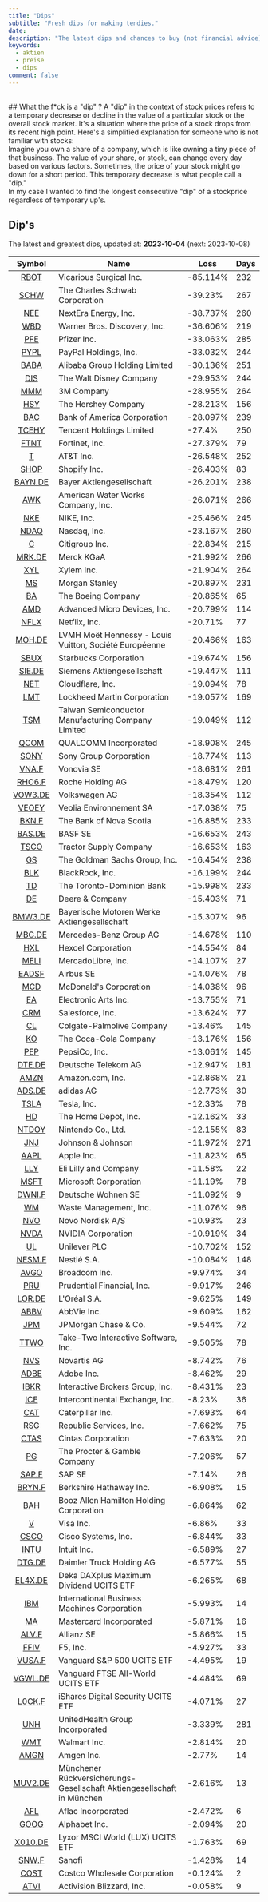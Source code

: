 ```yaml
---
title: "Dips"
subtitle: "Fresh dips for making tendies."
date:
description: "The latest dips and chances to buy (not financial advice)"
keywords: 
  - aktien
  - preise
  - dips
comment: false
---
```


<br>
## What the f*ck is a "dip" ?
A "dip" in the context of stock prices refers to a temporary decrease or decline in the value of a particular stock or the overall stock market. It's a situation where the price of a stock drops from its recent high point. Here's a simplified explanation for someone who is not familiar with stocks:
<br>
Imagine you own a share of a company, which is like owning a tiny piece of that business. The value of your share, or stock, can change every day based on various factors. Sometimes, the price of your stock might go down for a short period. This temporary decrease is what people call a "dip."
<br>
In my case I wanted to find the longest consecutive "dip" of a stockprice regardless of temporary up's.

## Dip's
The latest and greatest dips, updated at: **2023-10-04** (next: 2023-10-08)

| Symbol | Name | Loss | Days |
| :----: | ---- | ---- | ---- |
| [RBOT](https://finance.yahoo.com/quote/RBOT) | Vicarious Surgical Inc. | -85.114% | 232 |
| [SCHW](https://finance.yahoo.com/quote/SCHW) | The Charles Schwab Corporation | -39.23% | 267 |
| [NEE](https://finance.yahoo.com/quote/NEE) | NextEra Energy, Inc. | -38.737% | 260 |
| [WBD](https://finance.yahoo.com/quote/WBD) | Warner Bros. Discovery, Inc. | -36.606% | 219 |
| [PFE](https://finance.yahoo.com/quote/PFE) | Pfizer Inc. | -33.063% | 285 |
| [PYPL](https://finance.yahoo.com/quote/PYPL) | PayPal Holdings, Inc. | -33.032% | 244 |
| [BABA](https://finance.yahoo.com/quote/BABA) | Alibaba Group Holding Limited | -30.136% | 251 |
| [DIS](https://finance.yahoo.com/quote/DIS) | The Walt Disney Company | -29.953% | 244 |
| [MMM](https://finance.yahoo.com/quote/MMM) | 3M Company | -28.955% | 264 |
| [HSY](https://finance.yahoo.com/quote/HSY) | The Hershey Company | -28.213% | 156 |
| [BAC](https://finance.yahoo.com/quote/BAC) | Bank of America Corporation | -28.097% | 239 |
| [TCEHY](https://finance.yahoo.com/quote/TCEHY) | Tencent Holdings Limited | -27.4% | 250 |
| [FTNT](https://finance.yahoo.com/quote/FTNT) | Fortinet, Inc. | -27.379% | 79 |
| [T](https://finance.yahoo.com/quote/T) | AT&T Inc. | -26.548% | 252 |
| [SHOP](https://finance.yahoo.com/quote/SHOP) | Shopify Inc. | -26.403% | 83 |
| [BAYN.DE](https://finance.yahoo.com/quote/BAYN.DE) | Bayer Aktiengesellschaft | -26.201% | 238 |
| [AWK](https://finance.yahoo.com/quote/AWK) | American Water Works Company, Inc. | -26.071% | 266 |
| [NKE](https://finance.yahoo.com/quote/NKE) | NIKE, Inc. | -25.466% | 245 |
| [NDAQ](https://finance.yahoo.com/quote/NDAQ) | Nasdaq, Inc. | -23.167% | 260 |
| [C](https://finance.yahoo.com/quote/C) | Citigroup Inc. | -22.834% | 215 |
| [MRK.DE](https://finance.yahoo.com/quote/MRK.DE) | Merck KGaA | -21.992% | 266 |
| [XYL](https://finance.yahoo.com/quote/XYL) | Xylem Inc. | -21.904% | 264 |
| [MS](https://finance.yahoo.com/quote/MS) | Morgan Stanley | -20.897% | 231 |
| [BA](https://finance.yahoo.com/quote/BA) | The Boeing Company | -20.865% | 65 |
| [AMD](https://finance.yahoo.com/quote/AMD) | Advanced Micro Devices, Inc. | -20.799% | 114 |
| [NFLX](https://finance.yahoo.com/quote/NFLX) | Netflix, Inc. | -20.71% | 77 |
| [MOH.DE](https://finance.yahoo.com/quote/MOH.DE) | LVMH Moët Hennessy - Louis Vuitton, Société Européenne | -20.466% | 163 |
| [SBUX](https://finance.yahoo.com/quote/SBUX) | Starbucks Corporation | -19.674% | 156 |
| [SIE.DE](https://finance.yahoo.com/quote/SIE.DE) | Siemens Aktiengesellschaft | -19.447% | 111 |
| [NET](https://finance.yahoo.com/quote/NET) | Cloudflare, Inc. | -19.094% | 78 |
| [LMT](https://finance.yahoo.com/quote/LMT) | Lockheed Martin Corporation | -19.057% | 169 |
| [TSM](https://finance.yahoo.com/quote/TSM) | Taiwan Semiconductor Manufacturing Company Limited | -19.049% | 112 |
| [QCOM](https://finance.yahoo.com/quote/QCOM) | QUALCOMM Incorporated | -18.908% | 245 |
| [SONY](https://finance.yahoo.com/quote/SONY) | Sony Group Corporation | -18.774% | 113 |
| [VNA.F](https://finance.yahoo.com/quote/VNA.F) | Vonovia SE | -18.681% | 261 |
| [RHO6.F](https://finance.yahoo.com/quote/RHO6.F) | Roche Holding AG | -18.479% | 120 |
| [VOW3.DE](https://finance.yahoo.com/quote/VOW3.DE) | Volkswagen AG | -18.354% | 112 |
| [VEOEY](https://finance.yahoo.com/quote/VEOEY) | Veolia Environnement SA | -17.038% | 75 |
| [BKN.F](https://finance.yahoo.com/quote/BKN.F) | The Bank of Nova Scotia | -16.885% | 233 |
| [BAS.DE](https://finance.yahoo.com/quote/BAS.DE) | BASF SE | -16.653% | 243 |
| [TSCO](https://finance.yahoo.com/quote/TSCO) | Tractor Supply Company | -16.653% | 163 |
| [GS](https://finance.yahoo.com/quote/GS) | The Goldman Sachs Group, Inc. | -16.454% | 238 |
| [BLK](https://finance.yahoo.com/quote/BLK) | BlackRock, Inc. | -16.199% | 244 |
| [TD](https://finance.yahoo.com/quote/TD) | The Toronto-Dominion Bank | -15.998% | 233 |
| [DE](https://finance.yahoo.com/quote/DE) | Deere & Company | -15.403% | 71 |
| [BMW3.DE](https://finance.yahoo.com/quote/BMW3.DE) | Bayerische Motoren Werke Aktiengesellschaft | -15.307% | 96 |
| [MBG.DE](https://finance.yahoo.com/quote/MBG.DE) | Mercedes-Benz Group AG | -14.678% | 110 |
| [HXL](https://finance.yahoo.com/quote/HXL) | Hexcel Corporation | -14.554% | 84 |
| [MELI](https://finance.yahoo.com/quote/MELI) | MercadoLibre, Inc. | -14.107% | 27 |
| [EADSF](https://finance.yahoo.com/quote/EADSF) | Airbus SE | -14.076% | 78 |
| [MCD](https://finance.yahoo.com/quote/MCD) | McDonald's Corporation | -14.038% | 96 |
| [EA](https://finance.yahoo.com/quote/EA) | Electronic Arts Inc. | -13.755% | 71 |
| [CRM](https://finance.yahoo.com/quote/CRM) | Salesforce, Inc. | -13.624% | 77 |
| [CL](https://finance.yahoo.com/quote/CL) | Colgate-Palmolive Company | -13.46% | 145 |
| [KO](https://finance.yahoo.com/quote/KO) | The Coca-Cola Company | -13.176% | 156 |
| [PEP](https://finance.yahoo.com/quote/PEP) | PepsiCo, Inc. | -13.061% | 145 |
| [DTE.DE](https://finance.yahoo.com/quote/DTE.DE) | Deutsche Telekom AG | -12.947% | 181 |
| [AMZN](https://finance.yahoo.com/quote/AMZN) | Amazon.com, Inc. | -12.868% | 21 |
| [ADS.DE](https://finance.yahoo.com/quote/ADS.DE) | adidas AG | -12.773% | 30 |
| [TSLA](https://finance.yahoo.com/quote/TSLA) | Tesla, Inc. | -12.33% | 78 |
| [HD](https://finance.yahoo.com/quote/HD) | The Home Depot, Inc. | -12.162% | 33 |
| [NTDOY](https://finance.yahoo.com/quote/NTDOY) | Nintendo Co., Ltd. | -12.155% | 83 |
| [JNJ](https://finance.yahoo.com/quote/JNJ) | Johnson & Johnson | -11.972% | 271 |
| [AAPL](https://finance.yahoo.com/quote/AAPL) | Apple Inc. | -11.823% | 65 |
| [LLY](https://finance.yahoo.com/quote/LLY) | Eli Lilly and Company | -11.58% | 22 |
| [MSFT](https://finance.yahoo.com/quote/MSFT) | Microsoft Corporation | -11.19% | 78 |
| [DWNI.F](https://finance.yahoo.com/quote/DWNI.F) | Deutsche Wohnen SE | -11.092% | 9 |
| [WM](https://finance.yahoo.com/quote/WM) | Waste Management, Inc. | -11.076% | 96 |
| [NVO](https://finance.yahoo.com/quote/NVO) | Novo Nordisk A/S | -10.93% | 23 |
| [NVDA](https://finance.yahoo.com/quote/NVDA) | NVIDIA Corporation | -10.919% | 34 |
| [UL](https://finance.yahoo.com/quote/UL) | Unilever PLC | -10.702% | 152 |
| [NESM.F](https://finance.yahoo.com/quote/NESM.F) | Nestlé S.A. | -10.084% | 148 |
| [AVGO](https://finance.yahoo.com/quote/AVGO) | Broadcom Inc. | -9.974% | 34 |
| [PRU](https://finance.yahoo.com/quote/PRU) | Prudential Financial, Inc. | -9.917% | 246 |
| [LOR.DE](https://finance.yahoo.com/quote/LOR.DE) | L'Oréal S.A. | -9.625% | 149 |
| [ABBV](https://finance.yahoo.com/quote/ABBV) | AbbVie Inc. | -9.609% | 162 |
| [JPM](https://finance.yahoo.com/quote/JPM) | JPMorgan Chase & Co. | -9.544% | 72 |
| [TTWO](https://finance.yahoo.com/quote/TTWO) | Take-Two Interactive Software, Inc. | -9.505% | 78 |
| [NVS](https://finance.yahoo.com/quote/NVS) | Novartis AG | -8.742% | 76 |
| [ADBE](https://finance.yahoo.com/quote/ADBE) | Adobe Inc. | -8.462% | 29 |
| [IBKR](https://finance.yahoo.com/quote/IBKR) | Interactive Brokers Group, Inc. | -8.431% | 23 |
| [ICE](https://finance.yahoo.com/quote/ICE) | Intercontinental Exchange, Inc. | -8.23% | 36 |
| [CAT](https://finance.yahoo.com/quote/CAT) | Caterpillar Inc. | -7.693% | 64 |
| [RSG](https://finance.yahoo.com/quote/RSG) | Republic Services, Inc. | -7.662% | 75 |
| [CTAS](https://finance.yahoo.com/quote/CTAS) | Cintas Corporation | -7.633% | 20 |
| [PG](https://finance.yahoo.com/quote/PG) | The Procter & Gamble Company | -7.206% | 57 |
| [SAP.F](https://finance.yahoo.com/quote/SAP.F) | SAP SE | -7.14% | 26 |
| [BRYN.F](https://finance.yahoo.com/quote/BRYN.F) | Berkshire Hathaway Inc. | -6.908% | 15 |
| [BAH](https://finance.yahoo.com/quote/BAH) | Booz Allen Hamilton Holding Corporation | -6.864% | 62 |
| [V](https://finance.yahoo.com/quote/V) | Visa Inc. | -6.86% | 33 |
| [CSCO](https://finance.yahoo.com/quote/CSCO) | Cisco Systems, Inc. | -6.844% | 33 |
| [INTU](https://finance.yahoo.com/quote/INTU) | Intuit Inc. | -6.589% | 27 |
| [DTG.DE](https://finance.yahoo.com/quote/DTG.DE) | Daimler Truck Holding AG | -6.577% | 55 |
| [EL4X.DE](https://finance.yahoo.com/quote/EL4X.DE) | Deka DAXplus Maximum Dividend UCITS ETF | -6.265% | 68 |
| [IBM](https://finance.yahoo.com/quote/IBM) | International Business Machines Corporation | -5.993% | 14 |
| [MA](https://finance.yahoo.com/quote/MA) | Mastercard Incorporated | -5.871% | 16 |
| [ALV.F](https://finance.yahoo.com/quote/ALV.F) | Allianz SE | -5.866% | 15 |
| [FFIV](https://finance.yahoo.com/quote/FFIV) | F5, Inc. | -4.927% | 33 |
| [VUSA.F](https://finance.yahoo.com/quote/VUSA.F) | Vanguard S&P 500 UCITS ETF | -4.495% | 19 |
| [VGWL.DE](https://finance.yahoo.com/quote/VGWL.DE) | Vanguard FTSE All-World UCITS ETF | -4.484% | 69 |
| [L0CK.F](https://finance.yahoo.com/quote/L0CK.F) | iShares Digital Security UCITS ETF | -4.071% | 27 |
| [UNH](https://finance.yahoo.com/quote/UNH) | UnitedHealth Group Incorporated | -3.339% | 281 |
| [WMT](https://finance.yahoo.com/quote/WMT) | Walmart Inc. | -2.814% | 20 |
| [AMGN](https://finance.yahoo.com/quote/AMGN) | Amgen Inc. | -2.77% | 14 |
| [MUV2.DE](https://finance.yahoo.com/quote/MUV2.DE) | Münchener Rückversicherungs-Gesellschaft Aktiengesellschaft in München | -2.616% | 13 |
| [AFL](https://finance.yahoo.com/quote/AFL) | Aflac Incorporated | -2.472% | 6 |
| [GOOG](https://finance.yahoo.com/quote/GOOG) | Alphabet Inc. | -2.094% | 20 |
| [X010.DE](https://finance.yahoo.com/quote/X010.DE) | Lyxor MSCI World (LUX) UCITS ETF | -1.763% | 69 |
| [SNW.F](https://finance.yahoo.com/quote/SNW.F) | Sanofi | -1.428% | 14 |
| [COST](https://finance.yahoo.com/quote/COST) | Costco Wholesale Corporation | -0.124% | 2 |
| [ATVI](https://finance.yahoo.com/quote/ATVI) | Activision Blizzard, Inc. | -0.058% | 9 |
